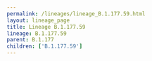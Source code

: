 ```yaml
---
permalink: /lineages/lineage_B.1.177.59.html
layout: lineage_page
title: Lineage B.1.177.59
lineage: B.1.177.59
parent: B.1.177
children: ['B.1.177.59']
---
```

